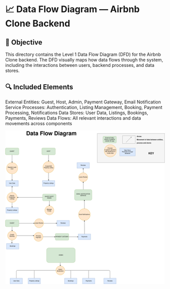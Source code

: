 # 📈 Data Flow Diagram — Airbnb Clone Backend
## 🎯 Objective
This directory contains the Level 1 Data Flow Diagram (DFD) for the Airbnb Clone backend. The DFD visually maps how data flows through the system, including the interactions between users, backend processes, and data stores.

## 🔍 Included Elements
External Entities: Guest, Host, Admin, Payment Gateway, Email Notification Service
Processes: Authentication, Listing Management, Booking, Payment Processing, Notifications
Data Stores: User Data, Listings, Bookings, Payments, Reviews
Data Flows: All relevant interactions and data movements across components


![data-flow](data-flow.png)
